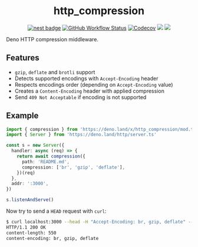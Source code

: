 <div align="center">

# http_compression

[![nest badge][nest-badge]](https://nest.land/package/compression)
[![GitHub Workflow Status][gh-actions-img]][github-actions]
[![Codecov][cov-badge]][cov] [![][docs-badge]][docs]
[![][code-quality-img]][code-quality]

</div>

Deno HTTP compression middleware.

## Features

- `gzip`, `deflate` and `brotli` support
- Detects supported encodings with `Accept-Encoding` header
- Respects encodings order (depending on `Accept-Encoding` value)
- Creates a `Content-Encoding` header with applied compression
- Send `409 Not Acceptable` if encoding is not supported

## Example

```ts
import { compression } from 'https://deno.land/x/http_compression/mod.ts'
import { Server } from 'https://deno.land/http/server.ts'

const s = new Server({
  handler: async (req) => {
    return await compression({
      path: 'README.md',
      compression: ['br', 'gzip', 'deflate'],
    })(req)
  },
  addr: ':3000',
})

s.listenAndServe()
```

Now try to send a `HEAD` request with `curl`:

```sh
$ curl localhost:3000 --head -H "Accept-Encoding: br, gzip, deflate" --compressed
HTTP/1.1 200 OK
content-length: 550
content-encoding: br, gzip, deflate
```

[docs-badge]: https://img.shields.io/github/v/release/deno-libs/http_compression?label=Docs&logo=deno&style=for-the-badge&color=black
[docs]: https://doc.deno.land/https/deno.land/x/http_compression/mod.ts
[gh-actions-img]: http://img.shields.io/github/actions/workflow/status/deno-libs/http_compression/main.yml?branch=master&style=for-the-badge&logo=github&label=&color=black
[github-actions]: https://github.com/deno-libs/http_compression/actions
[cov]: https://coveralls.io/github/deno-libs/http_compression
[cov-badge]: https://img.shields.io/coveralls/github/deno-libs/http_compression?style=for-the-badge&color=black
[nest-badge]: https://img.shields.io/badge/publushed%20on-nest.land-black?style=for-the-badge
[code-quality-img]: https://img.shields.io/codefactor/grade/github/deno-libs/http_compression?style=for-the-badge&color=black
[code-quality]: https://www.codefactor.io/repository/github/deno-libs/http_compression
